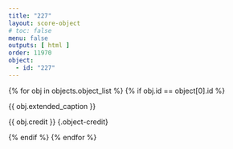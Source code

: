 ```yaml
---
title: "227"
layout: score-object
# toc: false
menu: false
outputs: [ html ]
order: 11970
object:
  - id: "227"
---
```


{% for obj in objects.object_list %}
{% if obj.id == object[0].id %}

{{ obj.extended_caption }}

{{ obj.credit }} {.object-credit}

{% endif %}
{% endfor %}
